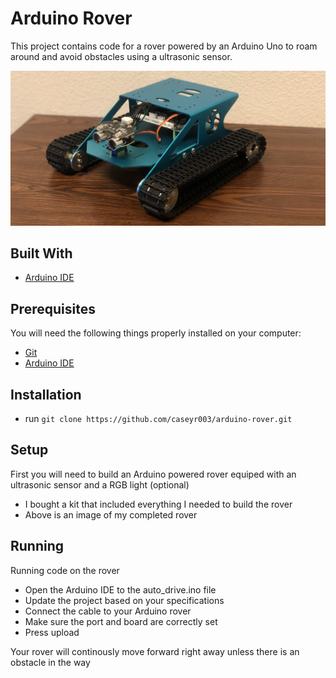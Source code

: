 # Arduino Rover

This project contains code for a rover powered by an Arduino Uno to roam around and avoid obstacles using a ultrasonic sensor. 

![Rover](img/rover.png "Rover")

## Built With

* [Arduino IDE](https://www.arduino.cc/en/Main/Software)

## Prerequisites

You will need the following things properly installed on your computer:

* [Git](http://git-scm.com/)
* [Arduino IDE](https://www.arduino.cc/en/Main/Software)

## Installation

* run `git clone https://github.com/caseyr003/arduino-rover.git`

## Setup

First you will need to build an Arduino powered rover equiped with an ultrasonic sensor and a RGB light (optional)
* I bought a kit that included everything I needed to build the rover
* Above is an image of my completed rover

## Running

Running code on the rover
* Open the Arduino IDE to the auto_drive.ino file
* Update the project based on your specifications
* Connect the cable to your Arduino rover
* Make sure the port and board are correctly set
* Press upload

Your rover will continously move forward right away unless there is an obstacle in the way
